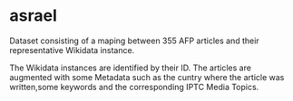 # asrael

Dataset consisting of a maping between 355 AFP articles and their representative Wikidata instance.

The Wikidata instances are identified by their ID.
The articles are augmented with some Metadata such as the cuntry where the article was written,some keywords and the corresponding IPTC Media Topics.
